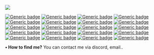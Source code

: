 ![](https://user-images.githubusercontent.com/109883014/201206759-b80275e9-c8ca-4e38-aa31-a719d179e409.png)

[![Generic badge](https://img.shields.io/badge/Educational_Purposes-Only-grey.svg)](https://shields.io/)
[![Generic badge](https://img.shields.io/badge/Educational_Purposes-Only-grey.svg)](https://shields.io/)
[![Generic badge](https://img.shields.io/badge/Educational_Purposes-Only-grey.svg)](https://shields.io/)
[![Generic badge](https://img.shields.io/badge/Educational_Purposes-Only-grey.svg)](https://shields.io/)
[![Generic badge](https://img.shields.io/badge/Educational_Purposes-Only-grey.svg)](https://shields.io/)
[![Generic badge](https://img.shields.io/badge/Discord_Members-2.8k-purple.svg)](https://shields.io/)
[![Generic badge](https://img.shields.io/badge/Telegram_Members-2.5k-purple.svg)](https://shields.io/)
[![Generic badge](https://img.shields.io/badge/Customers-499-purple.svg)](https://shields.io/)
[![Generic badge](https://img.shields.io/badge/Discord_Customers-345-purple.svg)](https://shields.io/)
[![Generic badge](https://img.shields.io/badge/Telegram_Customers-154-purple.svg)](https://shields.io/)
[![Generic badge](https://img.shields.io/badge/Python--black.svg)](https://shields.io/)
[![Generic badge](https://img.shields.io/badge/JavaScript--black.svg)](https://shields.io/)
[![Generic badge](https://img.shields.io/badge/TypeScript--black.svg)](https://shields.io/)
[![Generic badge](https://img.shields.io/badge/Luau--black.svg)](https://shields.io/)
[![Generic badge](https://img.shields.io/badge/Discord.py--black.svg)](https://shields.io/)
[![Generic badge](https://img.shields.io/badge/Tools_Designer--purple.svg)](https://shields.io/)
[![Generic badge](https://img.shields.io/badge/Graphic_Designer--purple.svg)](https://shields.io/)
[![Generic badge](https://img.shields.io/badge/Bots_Designer--purple.svg)](https://shields.io/)
[![Generic badge](https://img.shields.io/badge/Selfbots_Designer--purple.svg)](https://shields.io/)
[![Generic badge](https://img.shields.io/badge/Website_Designer--purple.svg)](https://shields.io/)

**• How to find me?**
You can contact me via discord, email..
